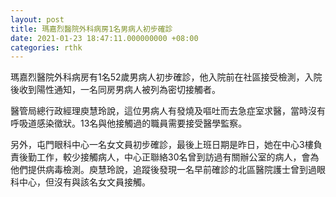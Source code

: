 ```yaml
---
layout: post
title: 瑪嘉烈醫院外科病房1名男病人初步確診
date: 2021-01-23 18:47:11.000000000 +08:00
categories: rthk
---
```


瑪嘉烈醫院外科病房有1名52歲男病人初步確診，他入院前在社區接受檢測，入院後收到陽性通知，一名同房男病人被列為密切接觸者。

醫管局總行政經理庾慧玲說，這位男病人有發燒及嘔吐而去急症室求醫，當時沒有呼吸道感染徵狀。13名與他接觸過的職員需要接受醫學監察。

另外，屯門眼科中心一名女文員初步確診，最後上班日期是昨日，她在中心3樓負責後勤工作，較少接觸病人，中心正聯絡30名曾到訪過有關辦公室的病人，會為他們提供病毒檢測。庾慧玲說，追蹤後發現一名早前確診的北區醫院護士曾到過眼科中心，但沒有與該名女文員接觸。
